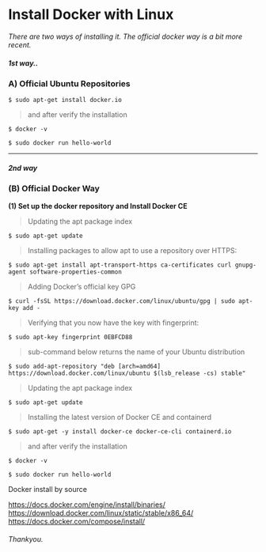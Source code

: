 # Install Docker with Linux

*There are two ways of installing it. The official docker way is a bit more recent.*

##### 1st way..

### A) Official Ubuntu Repositories

`$ sudo apt-get install docker.io`

> and after verify the installation

`$ docker -v`

`$ sudo docker run hello-world`

------------------------

##### 2nd way

### (B) Official Docker Way

**(1) Set up the docker repository and Install Docker CE**

> Updating the apt package index

`$ sudo apt-get update`

> Installing packages to allow apt to use a repository over HTTPS:

`$ sudo apt-get install apt-transport-https ca-certificates curl gnupg-agent software-properties-common`

> Adding Docker’s official key GPG

`$ curl -fsSL https://download.docker.com/linux/ubuntu/gpg | sudo apt-key add -`

> Verifying that you now have the key with fingerprint:

`$ sudo apt-key fingerprint 0EBFCD88`

> sub-command below returns the name of your Ubuntu distribution

`$ sudo add-apt-repository "deb [arch=amd64] https://download.docker.com/linux/ubuntu $(lsb_release -cs) stable"`

> Updating the apt package index

`$ sudo apt-get update`

> Installing the latest version of Docker CE and containerd

`$ sudo apt-get -y install docker-ce docker-ce-cli containerd.io`

> and after verify the installation

`$ docker -v`

`$ sudo docker run hello-world`


Docker install by source

https://docs.docker.com/engine/install/binaries/
https://download.docker.com/linux/static/stable/x86_64/
https://docs.docker.com/compose/install/

###### Thankyou.
